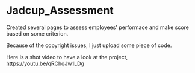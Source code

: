 # Jadcup_Assessment

Created several pages to assess employees' performace and make score based on some criterion.

Because of the copyright issues, I just upload some piece of code.

Here is a shot video to have a look at the project, https://youtu.be/qRChqJw1LDg
